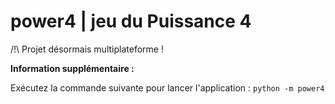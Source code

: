 # power4 | jeu du Puissance 4

/!\ Projet désormais multiplateforme !


**Information supplémentaire :**

Exécutez la commande suivante pour lancer l'application : ` python -m power4 `
